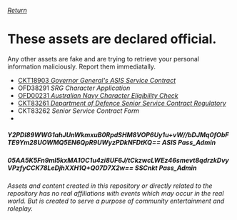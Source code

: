 [_Return_](https://github.com/EXYZED/AustralianPublicRepository/wiki)


# These assets are declared official. 
Any other assets are fake and are trying to retrieve your personal information maliciously. Report them immediatally.

* [CKT18903 _Governor General's ASIS Service Contract_](https://goo.gl/bpGMej)
* OFD38291 _SRG Character Application_
* [OFD00231 _Australian Navy Character Eligibility Check_](https://docs.google.com/forms/d/e/1FAIpQLSd26fCX96xIfJGQxn2MgX0JUejcUfZ9maf2ACpE6TSkUGa01w/viewform)
* [CKT83261 _Department of Defence Senior Service Contract Regulatory_](https://goo.gl/s15fZW)
* CKT83262 _Senior Service Contract Form_
*

##### Y2PDl89WWG1ahJUnWkmxuB0RpdSHM8VOP6Uy1u+vW//bDJMq0fObFTE9Ym28UOWMQ5EN6QpR9UWyzPDkNFDtKQ== ASIS Pass_Admin
##### 05AA5K5Fn9mI5kxMA1OC1u4zi8UF6J/tCkzwcLWEz46smevt8qdrzkDvyVPzfyCCK78LeDjhXXH1Q+Q07D7X2w== SSCnkt Pass_Admin

###### Assets and content created in this repository or directly related to the repository has no real affiliations with events which may occur in the real world. But is created to serve a purpose of community entertainment and roleplay.
